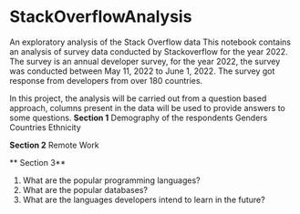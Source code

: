 # StackOverflowAnalysis
An exploratory analysis of the Stack Overflow data
This notebook contains an analysis of survey data conducted by Stackoverflow for the year 2022. 
The survey is an annual developer survey, for the year 2022, the survey was conducted between May 11, 2022 to June 1, 2022. 
The survey got response from developers from over 180 countries. 

In this project, the analysis will be carried out from a question based approach, columns present in the data will be used to provide answers to some questions. 
**Section 1**
Demography of the respondents
Genders
Countries
Ethnicity

**Section 2**
Remote Work

** Section 3**
1. What are the popular programming languages?
2. What are the popular databases?
3. What are the languages developers intend to learn in the future?
